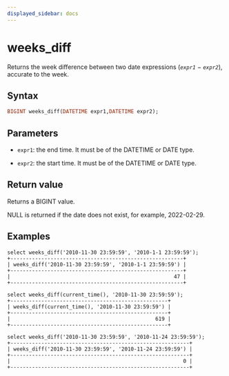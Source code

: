 ```yaml
---
displayed_sidebar: docs
---
```


# weeks_diff



Returns the week difference between two date expressions (*`expr1`* − *`expr2`*), accurate to the week.

## Syntax

```Haskell
BIGINT weeks_diff(DATETIME expr1,DATETIME expr2);
```

## Parameters

- `expr1`: the end time. It must be of the DATETIME or DATE type.

- `expr2`: the start time. It must be of the DATETIME or DATE type.

## Return value

Returns a BIGINT value.

NULL is returned if the date does not exist, for example, 2022-02-29.

## Examples

```Plain
select weeks_diff('2010-11-30 23:59:59', '2010-1-1 23:59:59');
+--------------------------------------------------------+
| weeks_diff('2010-11-30 23:59:59', '2010-1-1 23:59:59') |
+--------------------------------------------------------+
|                                                     47 |
+--------------------------------------------------------+

select weeks_diff(current_time(), '2010-11-30 23:59:59');
+---------------------------------------------------+
| weeks_diff(current_time(), '2010-11-30 23:59:59') |
+---------------------------------------------------+
|                                               619 |
+---------------------------------------------------+

select weeks_diff('2010-11-30 23:59:59', '2010-11-24 23:59:59');
+----------------------------------------------------------+
| weeks_diff('2010-11-30 23:59:59', '2010-11-24 23:59:59') |
+----------------------------------------------------------+
|                                                        0 |
+----------------------------------------------------------+
```
